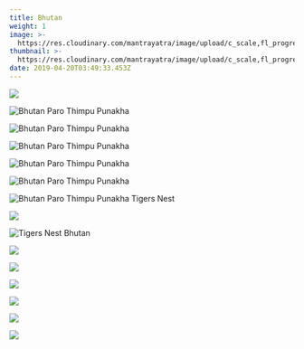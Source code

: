 ```yaml
---
title: Bhutan
weight: 1
image: >-
  https://res.cloudinary.com/mantrayatra/image/upload/c_scale,fl_progressive,w_1450/v1555728819/Bhutan/IMG_3500.jpg
thumbnail: >-
  https://res.cloudinary.com/mantrayatra/image/upload/c_scale,fl_progressive,h_300,w_450/v1555729376/Bhutan/IMG_3505.jpg
date: 2019-04-20T03:49:33.453Z
---
```

![](https://res.cloudinary.com/mantrayatra/image/upload/c_scale,fl_progressive,w_800/v1555728490/Bhutan/5dde7da8-75e2-4258-a704-5df55d51ec16.jpg)

![Bhutan Paro Thimpu Punakha ](https://res.cloudinary.com/mantrayatra/image/upload/c_scale,fl_progressive,w_800/v1555729430/Bhutan/IMG_3361.jpg)

![Bhutan Paro Thimpu Punakha ](https://res.cloudinary.com/mantrayatra/image/upload/c_scale,fl_progressive,w_800/v1555729376/Bhutan/IMG_3505.jpg)

![Bhutan Paro Thimpu Punakha ](https://res.cloudinary.com/mantrayatra/image/upload/c_scale,fl_progressive,w_800/v1555729298/Bhutan/IMG_3220.jpg)

![Bhutan Paro Thimpu Punakha ](https://res.cloudinary.com/mantrayatra/image/upload/c_scale,fl_progressive,w_800/v1555729241/Bhutan/IMG_3443.jpg)

![Bhutan Paro Thimpu Punakha ](https://res.cloudinary.com/mantrayatra/image/upload/c_scale,fl_progressive,w_800/v1555729223/Bhutan/IMG_3134.jpg)

![Bhutan Paro Thimpu Punakha  Tigers Nest ](https://res.cloudinary.com/mantrayatra/image/upload/c_scale,fl_progressive,w_800/v1555729223/Bhutan/IMG_3198.jpg)

![](https://res.cloudinary.com/mantrayatra/image/upload/c_scale,fl_progressive,w_800/v1555729194/Bhutan/IMG_3411.jpg)

![Tigers Nest Bhutan ](https://res.cloudinary.com/mantrayatra/image/upload/c_scale,fl_progressive,w_800/v1555728884/Bhutan/IMG_3188_-_Copy.jpg)

![](https://res.cloudinary.com/mantrayatra/image/upload/c_scale,fl_progressive,w_800/v1555728819/Bhutan/IMG_3500.jpg)

![](https://res.cloudinary.com/mantrayatra/image/upload/c_scale,fl_progressive,w_800/v1555728805/Bhutan/IMG_3301_-_Copy.jpg)

![](https://res.cloudinary.com/mantrayatra/image/upload/c_scale,fl_progressive,w_800/v1555728780/Bhutan/IMG_3167_-_Copy.jpg)

![](https://res.cloudinary.com/mantrayatra/image/upload/c_scale,fl_progressive,w_800/v1555728773/Bhutan/IMG_3349_-_Copy.jpg)

![](https://res.cloudinary.com/mantrayatra/image/upload/c_scale,fl_progressive,w_800/v1555728723/Bhutan/IMG_3429.jpg)

![](https://res.cloudinary.com/mantrayatra/image/upload/c_scale,fl_progressive,w_800/v1555728669/Bhutan/IMG_3147_-_Copy.jpg)
